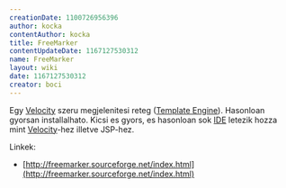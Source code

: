 ```yaml
---
creationDate: 1100726956396 
author: kocka 
contentAuthor: kocka 
title: FreeMarker 
contentUpdateDate: 1167127530312 
name: FreeMarker 
layout: wiki 
date: 1167127530312 
creator: boci 
---
```

Egy [Velocity](Velocity.html) szeru megjelenitesi reteg ([Template Engine](Template%20Engine.html)). Hasonloan gyorsan installalhato. Kicsi es gyors, es hasonloan sok [IDE](IDE.html) letezik hozza mint [Velocity](Velocity.html)-hez illetve JSP-hez.

Linkek:

*   [http://freemarker.sourceforge.net/index.html](http://freemarker.sourceforge.net/index.html)




